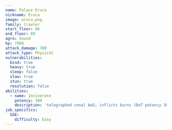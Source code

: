 ```yaml
---
name: Palace Eruca
nickname: Eruca
image: eruca.png
family: Crawler
start_floor: 86
end_floor: 89
agro: Sound
hp: 7968
attack_damage: 780
attack_type: Physical
vulnerabilities:
  bind: true
  heavy: true
  sleep: false
  slow: true
  stun: true
  resolution: false
abilities:
  - name: Incinerate
    potency: 300
    description: 'telegraphed conal AoE; inflicts burns (DoT potency 30, 24s)'
job_specifics:
  SGE:
    difficulty: Easy
---
```

